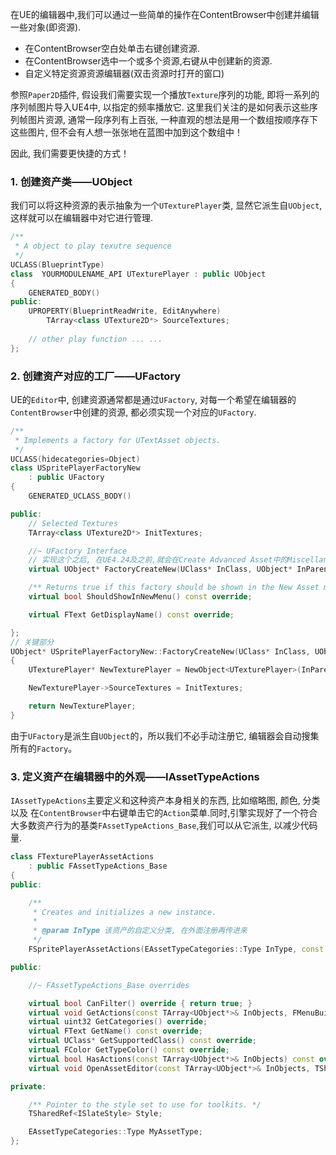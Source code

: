在UE的编辑器中,我们可以通过一些简单的操作在ContentBrowser中创建并编辑一些对象(即资源).
* 在ContentBrowser空白处单击右键创建资源.
* 在ContentBrowser选中一个或多个资源,右键从中创建新的资源.
* 自定义特定资源资源编辑器(双击资源时打开的窗口)

参照`Paper2D`插件, 假设我们需要实现一个播放`Texture`序列的功能, 即将一系列的序列帧图片导入UE4中, 以指定的频率播放它. 这里我们关注的是如何表示这些序列帧图片资源, 通常一段序列有上百张, 一种直观的想法是用一个数组按顺序存下这些图片, 但不会有人想一张张地在蓝图中加到这个数组中！

因此, 我们需要更快捷的方式！

### 1. 创建资产类——UObject
我们可以将这种资源的表示抽象为一个`UTexturePlayer`类, 显然它派生自`UObject`,这样就可以在编辑器中对它进行管理.

```c++
/**
 * A object to play texutre sequence
 */
UCLASS(BlueprintType)
class  YOURMODULENAME_API UTexturePlayer : public UObject
{
	GENERATED_BODY()
public:
	UPROPERTY(BlueprintReadWrite, EditAnywhere)
		TArray<class UTexture2D*> SourceTextures;
    
    // other play function ... ...
};
```
### 2. 创建资产对应的工厂——UFactory
UE的`Editor`中, 创建资源通常都是通过`UFactory`, 对每一个希望在编辑器的`ContentBrowser`中创建的资源, 都必须实现一个对应的`UFactory`.

```c++
/**
 * Implements a factory for UTextAsset objects.
 */
UCLASS(hidecategories=Object)
class USpritePlayerFactoryNew
	: public UFactory
{
	GENERATED_UCLASS_BODY()

public:
    // Selected Textures
	TArray<class UTexture2D*> InitTextures;

	//~ UFactory Interface
    // 实现这个之后, 在UE4.24及之前,就会在Create Advanced Asset中的Miscellaneous分类中出现创建按钮,点击即会调用这个函数.
	virtual UObject* FactoryCreateNew(UClass* InClass, UObject* InParent, FName InName, EObjectFlags Flags, UObject* Context, FFeedbackContext* Warn) override;

	/** Returns true if this factory should be shown in the New Asset menu (by default calls CanCreateNew). */
	virtual bool ShouldShowInNewMenu() const override;

	virtual FText GetDisplayName() const override;

};
// 关键部分
UObject* USpritePlayerFactoryNew::FactoryCreateNew(UClass* InClass, UObject* InParent, FName InName, EObjectFlags Flags, UObject* Context, FFeedbackContext* Warn)
{
	UTexturePlayer* NewTexturePlayer = NewObject<UTexturePlayer>(InParent, InClass, InName, Flags | RF_Transactional);

	NewTexturePlayer->SourceTextures = InitTextures;

	return NewTexturePlayer;
}

```
由于`UFactory`是派生自`UObject`的，所以我们不必手动注册它, 编辑器会自动搜集所有的`Factory`。

### 3. 定义资产在编辑器中的外观——IAssetTypeActions
`IAssetTypeActions`主要定义和这种资产本身相关的东西, 比如缩略图, 颜色, 分类 以及 在`ContentBrowser`中右键单击它的`Action`菜单.同时,引擎实现好了一个符合大多数资产行为的基类`FAssetTypeActions_Base`,我们可以从它派生, 以减少代码量.

```c++
class FTexturePlayerAssetActions
	: public FAssetTypeActions_Base
{
public:

	/**
	 * Creates and initializes a new instance.
	 *
	 * @param InType 该资产的自定义分类, 在外面注册再传进来
	 */
	FSpritePlayerAssetActions(EAssetTypeCategories::Type InType, const TSharedRef<ISlateStyle>& InStyle);

public:

	//~ FAssetTypeActions_Base overrides

	virtual bool CanFilter() override { return true; }
	virtual void GetActions(const TArray<UObject*>& InObjects, FMenuBuilder& MenuBuilder) override;
	virtual uint32 GetCategories() override;
	virtual FText GetName() const override;
	virtual UClass* GetSupportedClass() const override;
	virtual FColor GetTypeColor() const override;
	virtual bool HasActions(const TArray<UObject*>& InObjects) const override;
	virtual void OpenAssetEditor(const TArray<UObject*>& InObjects, TSharedPtr<IToolkitHost> EditWithinLevelEditor = TSharedPtr<IToolkitHost>()) override;

private:

	/** Pointer to the style set to use for toolkits. */
	TSharedRef<ISlateStyle> Style;

	EAssetTypeCategories::Type MyAssetType;
};
```